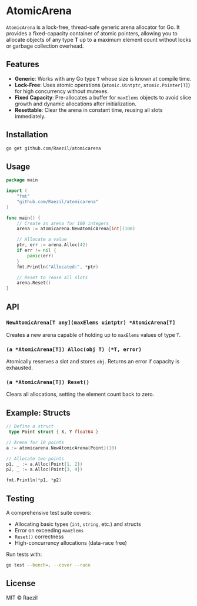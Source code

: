 # AtomicArena

`AtomicArena` is a lock-free, thread-safe generic arena allocator for Go. It provides a fixed-capacity container of atomic pointers, allowing you to allocate objects of any type **T** up to a maximum element count without locks or garbage collection overhead.

## Features

- **Generic**: Works with any Go type `T` whose size is known at compile time.
- **Lock-Free**: Uses atomic operations (`atomic.Uintptr`, `atomic.Pointer[T]`) for high concurrency without mutexes.
- **Fixed Capacity**: Pre-allocates a buffer for `maxElems` objects to avoid slice growth and dynamic allocations after initialization.
- **Resettable**: Clear the arena in constant time, reusing all slots immediately.

## Installation

```bash
go get github.com/Raezil/atomicarena
```

## Usage

```go
package main

import (
    "fmt"
    "github.com/Raezil/atomicarena"
)

func main() {
    // Create an arena for 100 integers
    arena := atomicarena.NewAtomicArena[int](100)

    // Allocate a value
    ptr, err := arena.Alloc(42)
    if err != nil {
        panic(err)
    }
    fmt.Println("Allocated:", *ptr)

    // Reset to reuse all slots
    arena.Reset()
}
```

## API

### `NewAtomicArena[T any](maxElems uintptr) *AtomicArena[T]`
Creates a new arena capable of holding up to `maxElems` values of type `T`.

### `(a *AtomicArena[T]) Alloc(obj T) (*T, error)`
Atomically reserves a slot and stores `obj`. Returns an error if capacity is exhausted.

### `(a *AtomicArena[T]) Reset()`
Clears all allocations, setting the element count back to zero.

## Example: Structs

```go
// Define a struct
 type Point struct { X, Y float64 }

// Arena for 10 points
a := atomicarena.NewAtomicArena[Point](10)

// Allocate two points
p1, _ := a.Alloc(Point{1, 2})
p2, _ := a.Alloc(Point{3, 4})

fmt.Println(*p1, *p2)
```

## Testing

A comprehensive test suite covers:

- Allocating basic types (`int`, `string`, etc.) and structs
- Error on exceeding `maxElems`
- `Reset()` correctness
- High-concurrency allocations (data-race free)

Run tests with:

```bash
go test --bench=. --cover --race
```

## License

MIT © Raezil

